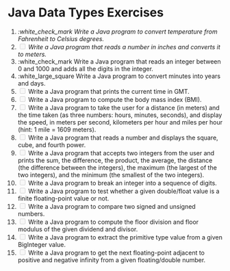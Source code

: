 # Java Data Types Exercises



<ol>
	<li><i> :white_check_mark  Write a Java program to convert temperature from Fahrenheit to Celsius degrees.</i></li>
	<li><i> <input type="checkbox" disabled />  Write a Java program that reads a number in inches and converts it to meters.</i></li>
	<li>:white_check_mark Write a Java program that reads an integer between 0 and 1000 and adds all the digits in the integer.</li>
	<li>:white_large_square Write a Java program to convert minutes into years and days.</li>
	<li><i> <input type="checkbox" disabled />  </i> Write a Java program that prints the current time in GMT.</li>
	<li><i> <input type="checkbox" disabled />  </i> Write a Java program to compute the body mass index (BMI).</li>
	<li><i> <input type="checkbox" disabled />  </i> Write a Java program to take the user for a distance (in meters) and the time taken (as three numbers: hours, minutes, seconds), and display the speed, in meters per second, kilometers per hour and miles per hour (hint: 1 mile = 1609 meters).</li>
	<li><i> <input type="checkbox" disabled />  </i> Write a Java program that reads a number and displays the square, cube, and fourth power.</li>
	<li><i> <input type="checkbox" disabled />  </i> Write a Java program that accepts two integers from the user and prints the sum, the difference, the product, the average, the distance (the difference between the integers), the maximum (the largest of the two integers), and the minimum (the smallest of the two integers).</li>
	<li><i> <input type="checkbox" disabled />  </i> Write a Java program to break an integer into a sequence of digits.</li>
	<li><i> <input type="checkbox" disabled />  </i> Write a Java program to test whether a given double/float value is a finite floating-point value or not.</li>
	<li><i> <input type="checkbox" disabled />  </i> Write a Java program to compare two signed and unsigned numbers.</li>
	<li><i> <input type="checkbox" disabled />  </i> Write a Java program to compute the floor division and floor modulus of the given dividend and divisor.</li>
	<li><i> <input type="checkbox" disabled />  </i> Write a Java program to extract the primitive type value from a given BigInteger value.</li>
	<li><i> <input type="checkbox" disabled />  </i> Write a Java program to get the next floating-point adjacent to positive and negative infinity from a given floating/double number.</li>
</ol>